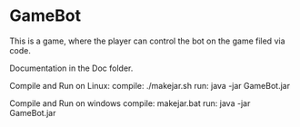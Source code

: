 # GameBot
This is a game, where the player can control the bot on the game filed via code.

Documentation in the Doc folder.

Compile and Run on Linux:
    compile: ./makejar.sh
    run: java -jar GameBot.jar
    
Compile and Run on windows
    compile: makejar.bat
    run: java -jar GameBot.jar
